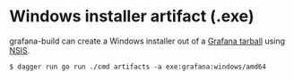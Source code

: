 # Windows installer artifact (.exe)

grafana-build can create a Windows installer out of a [Grafana tarball][pkg] using [NSIS][].

```
$ dagger run go run ./cmd artifacts -a exe:grafana:windows/amd64
```

[nsis]: https://nsis.sourceforge.io/Main_Page
[pkg]: ./tarball.md
